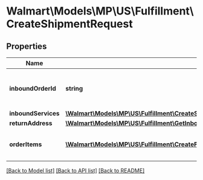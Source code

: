 # Walmart\Models\MP\US\Fulfillment\CreateShipmentRequest

## Properties

Name | Type | Description | Notes
------------ | ------------- | ------------- | -------------
**inboundOrderId** | **string** | Unique ID identifying inbound shipment request |
**inboundServices** | [**\Walmart\Models\MP\US\Fulfillment\CreateShipmentRequestInboundServices**](CreateShipmentRequestInboundServices.md) |  | [optional]
**returnAddress** | [**\Walmart\Models\MP\US\Fulfillment\GetInboundShipments200ResponsePayloadInnerReturnAddress**](GetInboundShipments200ResponsePayloadInnerReturnAddress.md) |  |
**orderItems** | [**\Walmart\Models\MP\US\Fulfillment\CreateFulfillmentRequestPayloadOrderItemsInner[]**](CreateFulfillmentRequestPayloadOrderItemsInner.md) | inbound shipment request line items | [optional]


[[Back to Model list]](./) [[Back to API list]](../../../../../README.md#supported-apis) [[Back to README]](../../../../../README.md)
